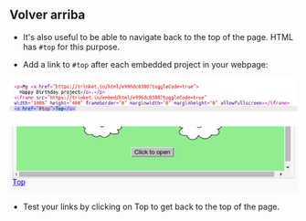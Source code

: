 ## Volver arriba

+ It's also useful to be able to navigate back to the top of the page. HTML has `#top` for this purpose.

+ Add a link to `#top` after each embedded project in your webpage:

![screenshot](images/showcase-top-code.png)

![screenshot](images/showcase-top-output.png)

+ Test your links by clicking on Top to get back to the top of the page.